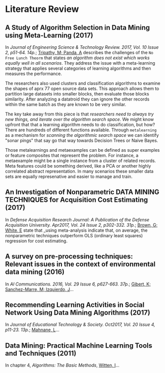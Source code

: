 # Literature Review

## A Study of Algorithm Selection in Data Mining using Meta-Learning (2017)

In _Journal of Engineering Science & Technology Review. 2017, Vol. 10 Issue 2, p51-64. 14p._; [Tripathy, M; Panda, A](AlgorithmSelection.pdf) describes the challenges of the `No Free Lunch Theorm` that states _an algorithm does not exist which works equally well in all scenarios_.  They address the issue with a meta-learning strategy that applies several categories of learning algorithms and then measures the performance.  

The researchers also used clusters and classification algorithms to examine the shapes of aprx 77 open source data sets.  This approach allows them to partition large datasets into smaller blocks, then evaluate those blocks similarity.  After analyzing a datatroid they can ignore the other records within the same batch as they are known to be very similar.

The key take away from this piece is that _researchers need to always try new things, and iterate over the algorithm search space_.  We might know upfront that that a learning algorithm needs to do classification, but how?  There are hundreds of different functions available.  Through `metalearning` as a mechanism for _scanning the algorithmic search space_ we can identify "sonar pings" that say go that way towards Decision Trees or Naive Bayes.

Those metalearnings and metaexamples can be defined as super examples or feature composites that represent the problem.  For instance, a metaexample might be a single instance from a cluster of related records.  Meta features could be something derived, like a PCA or another highly correlated abstract representation.  In many scenarios these smaller data sets are equally represenative and easier to manage and train.

## An Investigation of Nonparametric DATA MINING TECHNIQUES for Acquisition Cost Estimating (2017)

In _Defense Acquisition Research Journal: A Publication of the Defense Acquisition University. Apr2017, Vol. 24 Issue 2, p302-332. 31p._; [Brown, G; White, E](Mining_AcquisitionCost_Estimates.pdf) state that _using meta-analysis indicate that, on average, the nonparametric techniques outperform OLS (ordinary least squares)
regression for cost estimating.

## A survey on pre-processing techniques: Relevant issues in the context of environmental data mining (2016)

In _AI Communications. 2016, Vol. 29 Issue 6, p627-663. 37p._; [Gibert, K; Sanchez-Marre, M; Izquierdo, J](PreProcessing_Techniques.pdf)...

## Recommending Learning Activities in Social Network Using Data Mining Algorithms (2017)

In _Journal of Educational Technology & Society. Oct2017, Vol. 20 Issue 4, p11-23. 13p._; [Mahnane, L](RecommendationLearning_SocialNetworks.pdf)...

## Data Mining: Practical Machine Learning Tools and Techniques (2011)

In chapter 4, _Algorithms: The Basic Methods_, [Witten, I](DataMining_ch4.pdf)...